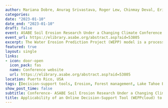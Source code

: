```yaml
---
author: Mariana Dobre, Anurag Srivastava, Roger Lew, Chinmay Deval, Erin S Brooks, William J Elliot, and Peter R Robichaud
categories:
date: "2023-01-10"
date_end: "2023-01-10"
draft: false
event: ASABE Soil Erosion Research Under a Changing Climate Conference
event_url: https://elibrary.asabe.org/abstract.asp?aid=53805
excerpt: The Water Erosion Prediction Project (WEPP) model is a process-based computer simulation model that has been widely used in research and by land managers to predict runoff and soil erosion from both agricultural and forested areas. While the model can produce accurate predictions with proper input data and minimal calibration, its usability has been limited by data accessibility and processing, and model setup. WEPPcloud is a free online interface developed mainly for forest applications that allows users to run WEPP without explicit knowledge of GIS and computer programming or even the area being modeled. All input files for the WEPP model are either automatically created from freely available databases or are used directly from an extensive WEPP database stored locally on the server. WEPPcloud also includes algorithms to simulate phosphorus yield based on simple static phosphorus concentrations in surface runoff, subsurface lateral flow, baseflow, and particulate phosphorus concentration attached to sediment. Recently, the WEPPcloud capabilities have been used in various applications to aid land managers with making decisions about pre- and post-fire fuel management and soil erosion. We will specifically present results from a basin-wide modeling effort in the Lake Tahoe Basin (Figure 1) where we compared several management scenarios (uniform high, moderate, and low severity, uniform thinning, simulated wildfire under current climate and future climate conditions) to current management conditions based on historic weather data. Similarly, we will demonstrate the applicability of the WEPPcloud interface to two municipal watersheds in Portland and Seattle, respectively. All hydrologic simulations were conducted online with the WEPPcloud interface. Minimum calibration was performed on watersheds using data from a USGS gauging station and calibrated parameters were applied uniformly to all modeled watersheds. All results are for individual hillslopes, channels, and at each watershed outlet. Average annual surface runoff, lateral flow, baseflow, sediment detachment, deposition, and yield, and total phosphorus, soluble reactive phosphorus, and particulate phosphorus are displayed both in tabular (as a text file) and visual (as a shapefile) format for each individual watershed or for multiple watersheds combined. Managers can further use these results to sort and select hillslopes that are generating more runoff and erosion based on specific hillslope attributes such as slope steepness or soil or management type for each simulation scenario. Lastly, we will discuss advantages and disadvantages of using online interfaces for hydrologic modeling and forest management.
featured: true
layout: single
links:
- icon: door-open
  icon_pack: fas
  name: Conference website
  url: https://elibrary.asabe.org/abstract.asp?aid=53805
location: Puerto Rico, USA
tags: [Decision-support tools, Erosion, Forest management, Lake Tahoe Basin, Runoff, WEPP]
show_post_time: false
subtitle: Conference- ASABE Soil Erosion Research Under a Changing Climate,2023
title: Applicability of an Online Decision-Support Tool (WEPPcloud) to Watershed-Scale Forest Management in the Western US
---
```


